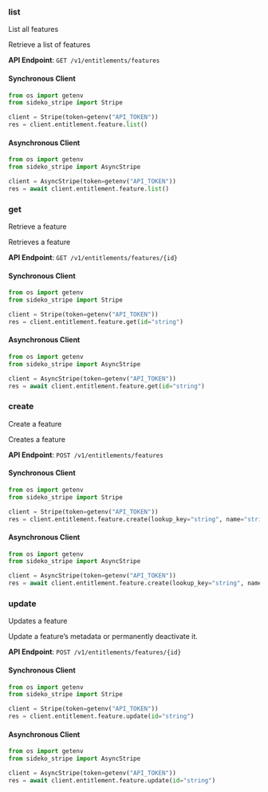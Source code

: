 
### list <a name="list"></a>
List all features

<p>Retrieve a list of features</p>

**API Endpoint**: `GET /v1/entitlements/features`

#### Synchronous Client

```python
from os import getenv
from sideko_stripe import Stripe

client = Stripe(token=getenv("API_TOKEN"))
res = client.entitlement.feature.list()
```

#### Asynchronous Client

```python
from os import getenv
from sideko_stripe import AsyncStripe

client = AsyncStripe(token=getenv("API_TOKEN"))
res = await client.entitlement.feature.list()
```

### get <a name="get"></a>
Retrieve a feature

<p>Retrieves a feature</p>

**API Endpoint**: `GET /v1/entitlements/features/{id}`

#### Synchronous Client

```python
from os import getenv
from sideko_stripe import Stripe

client = Stripe(token=getenv("API_TOKEN"))
res = client.entitlement.feature.get(id="string")
```

#### Asynchronous Client

```python
from os import getenv
from sideko_stripe import AsyncStripe

client = AsyncStripe(token=getenv("API_TOKEN"))
res = await client.entitlement.feature.get(id="string")
```

### create <a name="create"></a>
Create a feature

<p>Creates a feature</p>

**API Endpoint**: `POST /v1/entitlements/features`

#### Synchronous Client

```python
from os import getenv
from sideko_stripe import Stripe

client = Stripe(token=getenv("API_TOKEN"))
res = client.entitlement.feature.create(lookup_key="string", name="string")
```

#### Asynchronous Client

```python
from os import getenv
from sideko_stripe import AsyncStripe

client = AsyncStripe(token=getenv("API_TOKEN"))
res = await client.entitlement.feature.create(lookup_key="string", name="string")
```

### update <a name="update"></a>
Updates a feature

<p>Update a feature’s metadata or permanently deactivate it.</p>

**API Endpoint**: `POST /v1/entitlements/features/{id}`

#### Synchronous Client

```python
from os import getenv
from sideko_stripe import Stripe

client = Stripe(token=getenv("API_TOKEN"))
res = client.entitlement.feature.update(id="string")
```

#### Asynchronous Client

```python
from os import getenv
from sideko_stripe import AsyncStripe

client = AsyncStripe(token=getenv("API_TOKEN"))
res = await client.entitlement.feature.update(id="string")
```
